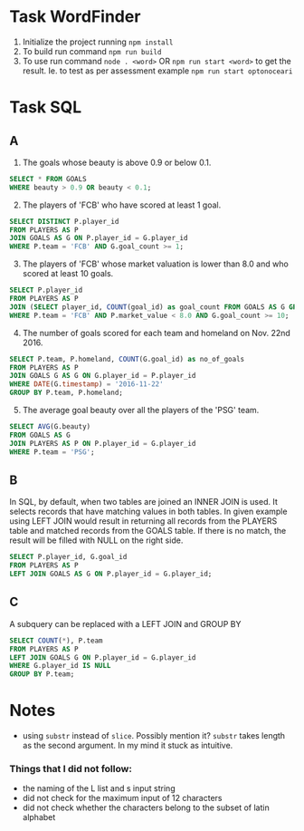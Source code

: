 # Task WordFinder
1. Initialize the project running `npm install`
2. To build run command `npm run build`
3. To use run command `node . <word>` OR `npm run start <word>` to get the result.
   Ie. to test as per assessment example `npm run start optonoceari`

# Task SQL
## A
1. The goals whose beauty is above 0.9 or below 0.1.
```sql
SELECT * FROM GOALS
WHERE beauty > 0.9 OR beauty < 0.1;
```
2. The players of 'FCB' who have scored at least 1 goal.
```sql
SELECT DISTINCT P.player_id 
FROM PLAYERS AS P
JOIN GOALS AS G ON P.player_id = G.player_id
WHERE P.team = 'FCB' AND G.goal_count >= 1;
```
3.  The players of 'FCB' whose market valuation is lower than 8.0 and who scored
    at least 10 goals.
```sql
SELECT P.player_id 
FROM PLAYERS AS P 
JOIN (SELECT player_id, COUNT(goal_id) as goal_count FROM GOALS AS G GROUP BY player_id) G ON G.player_id = P.player_id
WHERE P.team = 'FCB' AND P.market_value < 8.0 AND G.goal_count >= 10;
```

4. The number of goals scored for each team and homeland on Nov. 22nd 2016.
```sql
SELECT P.team, P.homeland, COUNT(G.goal_id) as no_of_goals
FROM PLAYERS AS P
JOIN GOALS G AS G ON G.player_id = P.player_id
WHERE DATE(G.timestamp) = '2016-11-22'
GROUP BY P.team, P.homeland;
```

5. The average goal beauty over all the players of the 'PSG' team.
```sql
SELECT AVG(G.beauty)
FROM GOALS AS G
JOIN PLAYERS AS P ON P.player_id = G.player_id
WHERE P.team = 'PSG';
```


## B
In SQL, by default, when two tables are joined an INNER JOIN is used. It selects records that have matching values in both tables. In given example using LEFT JOIN would result in returning all records from the PLAYERS table and matched records from the GOALS table. If there is no match, the result will be filled with NULL on the right side.
```sql
SELECT P.player_id, G.goal_id 
FROM PLAYERS AS P
LEFT JOIN GOALS AS G ON P.player_id = G.player_id;
```


## C
A subquery can be replaced with a LEFT JOIN and GROUP BY
```sql
SELECT COUNT(*), P.team 
FROM PLAYERS AS P
LEFT JOIN GOALS G ON P.player_id = G.player_id
WHERE G.player_id IS NULL
GROUP BY P.team;
```

# Notes
- using `substr` instead of `slice`. Possibly mention it? `substr` takes length as the second argument. In my mind it stuck as intuitive.

### Things that I did not follow:
- the naming of the L list and s input string
- did not check for the maximum input of 12 characters
- did not check whether the characters belong to the subset of latin alphabet
